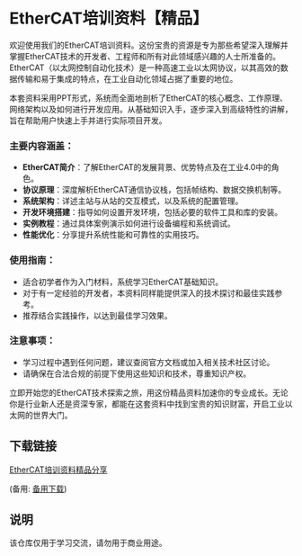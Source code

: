 # EtherCAT培训资料【精品】

欢迎使用我们的EtherCAT培训资料。这份宝贵的资源是专为那些希望深入理解并掌握EtherCAT技术的开发者、工程师和所有对此领域感兴趣的人士所准备的。EtherCAT（以太网控制自动化技术）是一种高速工业以太网协议，以其高效的数据传输和易于集成的特点，在工业自动化领域占据了重要的地位。

本套资料采用PPT形式，系统而全面地剖析了EtherCAT的核心概念、工作原理、网络架构以及如何进行开发应用。从基础知识入手，逐步深入到高级特性的讲解，旨在帮助用户快速上手并进行实际项目开发。

### 主要内容涵盖：
- **EtherCAT简介**：了解EtherCAT的发展背景、优势特点及在工业4.0中的角色。
- **协议原理**：深度解析EtherCAT通信协议栈，包括帧结构、数据交换机制等。
- **系统架构**：详述主站与从站的交互模式，以及系统的配置管理。
- **开发环境搭建**：指导如何设置开发环境，包括必要的软件工具和库的安装。
- **实例教程**：通过具体案例演示如何进行设备编程和系统调试。
- **性能优化**：分享提升系统性能和可靠性的实用技巧。

### 使用指南：
- 适合初学者作为入门材料，系统学习EtherCAT基础知识。
- 对于有一定经验的开发者，本资料同样能提供深入的技术探讨和最佳实践参考。
- 推荐结合实践操作，以达到最佳学习效果。

### 注意事项：
- 学习过程中遇到任何问题，建议查阅官方文档或加入相关技术社区讨论。
- 请确保在合法合规的前提下使用这些知识和技术，尊重知识产权。

立即开始您的EtherCAT技术探索之旅，用这份精品资料加速你的专业成长。无论你是行业新人还是资深专家，都能在这套资料中找到宝贵的知识财富，开启工业以太网的世界大门。

## 下载链接
[EtherCAT培训资料精品分享](https://pan.quark.cn/s/fb6ecd5f214f) 

(备用: [备用下载](https://pan.baidu.com/s/1BFXCt6kEyZNfCccavZzUWQ?pwd=1234))

## 说明

该仓库仅用于学习交流，请勿用于商业用途。
